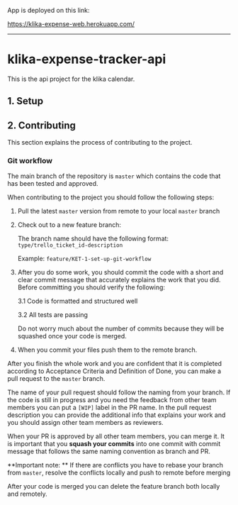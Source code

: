 App is deployed on this link:

https://klika-expense-web.herokuapp.com/


--------------------------------------------------------------------------------------------------------------------------------

# klika-expense-tracker-api

This is the api project for the klika calendar.

## 1. Setup

## 2. Contributing
This section explains the process of contributing to the project.


### Git workflow

The main branch of the repository is `master` which contains the code that has been tested and approved.

When contributing to the project you should follow the following steps:

1. Pull the latest `master` version from remote to your local `master` branch
2. Check out to a new feature branch:
    
    The branch name should have the following format: `type/trello_ticket_id-description`
    
    Example: `feature/KET-1-set-up-git-workflow`
    
3.  After you do some work, you should commit the code with a short and clear commit message that accurately explains the work that you did. Before committing you should verify the following:
    
    3.1 Code is formatted and structured well
    
    3.2 All tests are passing
    
    Do not worry much about the number of commits  because they will be squashed once your code is merged.
    
4. When you commit your files push them to the remote branch.

After you finish the whole work and you are confident that it is completed according to Acceptance Criteria and Definition of Done, you can make a pull request to the `master` branch.

The name of your pull request should follow the naming from your branch. If the code is still in progress and you need the feedback from other team members you can put a `[WIP]` label in the PR name. In the pull request description you can provide the additional info that explains your work and you should assign other team members as reviewers.

When your PR is approved by all other team members, you can merge it. It is important that you **squash your commits** into one commit with commit message that follows the same naming convention as branch and PR.

**Important note: ** If there are conflicts you have to rebase your branch from `master`, resolve the conflicts locally and push to remote before merging

After your code is merged you can delete the feature branch both locally and remotely.

